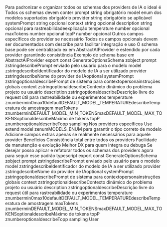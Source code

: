  Para padronizar e organizar todos os schemas dos providers de IA o ideal é
 Todos os schemas devem conter
 prompt string obrigatório
 model enum dos modelos suportados obrigatório
 provider string obrigatório se aplicável
 systemPrompt string opcional
 context string opcional
 description string opcional para rastreabilidadeexplicação
 temperature number opcional
 maxTokens number opcional
 topP number opcional
 Outros campos específicos do provider se necessário
 Todos os campos opcionais devem ser documentados com describe para facilitar integração e uso
 O schema base pode ser centralizado ex em AbstractAIProvider e estendido por cada provider garantindo consistência
Exemplo de schema base em AbstractAIProvider
export const GenerateOptionsSchema  zobject
prompt zstringdescribePrompt enviado pelo usuário para o modelo
model zstringdescribeIdentificador do modelo de IA a ser utilizado
provider zstringdescribeNome do provider de IAoptional
systemPrompt zstringoptionaldescribePrompt de sistema para contextopersonainstruções globais
context zstringoptionaldescribeContexto dinâmico do problema projeto ou usuário
description zstringoptionaldescribeDescrição livre do request útil para rastreabilidade ou experimentos
temperature znumbermin0max10defaultDEFAULT_MODEL_TEMPERATUREdescribeTemperatura de amostragem
maxTokens znumberminDEFAULT_MODEL_MIN_TOKENSmaxDEFAULT_MODEL_MAX_TOKENSoptionaldescribeMáximo de tokens
topP znumberoptionaldescribeTopp sampling
Nos providers específicos
 Use extend model zenumMODELS_ENUM  para garantir o tipo correto de modelo
 Adicione campos extras apenas se realmente necessários para aquele provider
Benefícios
 Consistência total entre todos os providers
 Facilidade de manutenção e evolução
 Melhor DX para quem integra ou debuga
Se desejar posso aplicar e refatorar todos os schemas dos providers agora para seguir esse padrão
typescript
export const GenerateOptionsSchema  zobject
prompt zstringdescribePrompt enviado pelo usuário para o modelo
model zstringdescribeIdentificador do modelo de IA a ser utilizado
provider zstringdescribeNome do provider de IAoptional
systemPrompt zstringoptionaldescribePrompt de sistema para contextopersonainstruções globais
context zstringoptionaldescribeContexto dinâmico do problema projeto ou usuário
description zstringoptionaldescribeDescrição livre do request útil para rastreabilidade ou experimentos
temperature znumbermin0max10defaultDEFAULT_MODEL_TEMPERATUREdescribeTemperatura de amostragem
maxTokens znumberminDEFAULT_MODEL_MIN_TOKENSmaxDEFAULT_MODEL_MAX_TOKENSoptionaldescribeMáximo de tokens
topP znumberoptionaldescribeTopp sampling
User